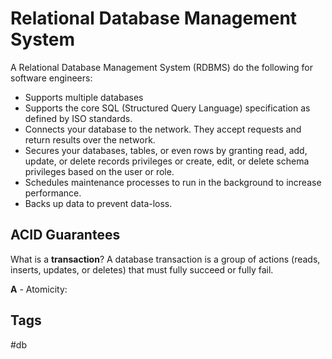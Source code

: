 # Relational Database Management System

A Relational Database Management System (RDBMS) do the following for software engineers:  

* Supports multiple databases  
* Supports the core SQL (Structured Query Language) specification as defined by 
ISO standards.  
* Connects your database to the network. They accept requests and return results over 
the network.  
* Secures your databases, tables, or even rows by granting read, add, update, or delete 
records privileges or create, edit, or delete schema privileges based on the user or role.  
* Schedules maintenance processes to run in the background to increase performance.  
* Backs up data to prevent data-loss.    

## ACID Guarantees

What is a **transaction**? A database transaction is a group of actions 
(reads, inserts, updates, or deletes) that must fully succeed or fully fail.

**A** - Atomicity: 

## Tags
#db
